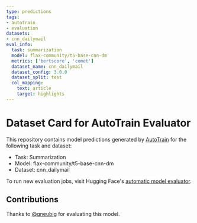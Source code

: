 ```yaml
---
type: predictions
tags:
- autotrain
- evaluation
datasets:
- cnn_dailymail
eval_info:
  task: summarization
  model: flax-community/t5-base-cnn-dm
  metrics: ['bertscore', 'comet']
  dataset_name: cnn_dailymail
  dataset_config: 3.0.0
  dataset_split: test
  col_mapping:
    text: article
    target: highlights
---
```

# Dataset Card for AutoTrain Evaluator

This repository contains model predictions generated by [AutoTrain](https://huggingface.co/autotrain) for the following task and dataset:

* Task: Summarization
* Model: flax-community/t5-base-cnn-dm
* Dataset: cnn_dailymail

To run new evaluation jobs, visit Hugging Face's [automatic model evaluator](https://huggingface.co/spaces/autoevaluate/model-evaluator).

## Contributions

Thanks to [@gneubig](https://huggingface.co/gneubig) for evaluating this model.